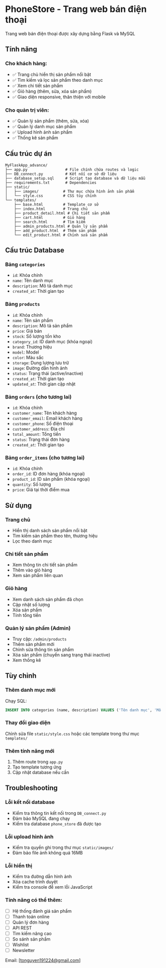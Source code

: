 # PhoneStore - Trang web bán điện thoại

Trang web bán điện thoại được xây dựng bằng Flask và MySQL

## Tính năng

### Cho khách hàng:
- ✅ Trang chủ hiển thị sản phẩm nổi bật
- ✅ Tìm kiếm và lọc sản phẩm theo danh mục
- ✅ Xem chi tiết sản phẩm
- ✅ Giỏ hàng (thêm, sửa, xóa sản phẩm)
- ✅ Giao diện responsive, thân thiện với mobile

### Cho quản trị viên:
- ✅ Quản lý sản phẩm (thêm, sửa, xóa)
- ✅ Quản lý danh mục sản phẩm
- ✅ Upload hình ảnh sản phẩm
- ✅ Thống kê sản phẩm


## Cấu trúc dự án

```
MyFlaskApp_advance/
├── app.py                 # File chính chứa routes và logic
├── DB_connect.py          # Kết nối cơ sở dữ liệu
├── database_setup.sql     # Script tạo database và dữ liệu mẫu
├── requirements.txt       # Dependencies
├── static/
│   ├── images/           # Thư mục chứa hình ảnh sản phẩm
│   └── style.css         # CSS tùy chỉnh
└── templates/
    ├── base.html         # Template cơ sở
    ├── index.html        # Trang chủ
    ├── product_detail.html # Chi tiết sản phẩm
    ├── cart.html         # Giỏ hàng
    ├── search.html       # Tìm kiếm
    ├── admin_products.html # Quản lý sản phẩm
    ├── add_product.html  # Thêm sản phẩm
    └── edit_product.html # Chỉnh sửa sản phẩm
```

## Cấu trúc Database

### Bảng `categories`
- `id`: Khóa chính
- `name`: Tên danh mục
- `description`: Mô tả danh mục
- `created_at`: Thời gian tạo

### Bảng `products`
- `id`: Khóa chính
- `name`: Tên sản phẩm
- `description`: Mô tả sản phẩm
- `price`: Giá bán
- `stock`: Số lượng tồn kho
- `category_id`: ID danh mục (khóa ngoại)
- `brand`: Thương hiệu
- `model`: Model
- `color`: Màu sắc
- `storage`: Dung lượng lưu trữ
- `image`: Đường dẫn hình ảnh
- `status`: Trạng thái (active/inactive)
- `created_at`: Thời gian tạo
- `updated_at`: Thời gian cập nhật

### Bảng `orders` (cho tương lai)
- `id`: Khóa chính
- `customer_name`: Tên khách hàng
- `customer_email`: Email khách hàng
- `customer_phone`: Số điện thoại
- `customer_address`: Địa chỉ
- `total_amount`: Tổng tiền
- `status`: Trạng thái đơn hàng
- `created_at`: Thời gian tạo

### Bảng `order_items` (cho tương lai)
- `id`: Khóa chính
- `order_id`: ID đơn hàng (khóa ngoại)
- `product_id`: ID sản phẩm (khóa ngoại)
- `quantity`: Số lượng
- `price`: Giá tại thời điểm mua

## Sử dụng

### Trang chủ
- Hiển thị danh sách sản phẩm nổi bật
- Tìm kiếm sản phẩm theo tên, thương hiệu
- Lọc theo danh mục

### Chi tiết sản phẩm
- Xem thông tin chi tiết sản phẩm
- Thêm vào giỏ hàng
- Xem sản phẩm liên quan

### Giỏ hàng
- Xem danh sách sản phẩm đã chọn
- Cập nhật số lượng
- Xóa sản phẩm
- Tính tổng tiền

### Quản lý sản phẩm (Admin)
- Truy cập: `/admin/products`
- Thêm sản phẩm mới
- Chỉnh sửa thông tin sản phẩm
- Xóa sản phẩm (chuyển sang trạng thái inactive)
- Xem thống kê

## Tùy chỉnh

### Thêm danh mục mới
Chạy SQL:
```sql
INSERT INTO categories (name, description) VALUES ('Tên danh mục', 'Mô tả');
```

### Thay đổi giao diện
Chỉnh sửa file `static/style.css` hoặc các template trong thư mục `templates/`

### Thêm tính năng mới
1. Thêm route trong `app.py`
2. Tạo template tương ứng
3. Cập nhật database nếu cần

## Troubleshooting

### Lỗi kết nối database
- Kiểm tra thông tin kết nối trong `DB_connect.py`
- Đảm bảo MySQL đang chạy
- Kiểm tra database `phone_store` đã được tạo

### Lỗi upload hình ảnh
- Kiểm tra quyền ghi trong thư mục `static/images/`
- Đảm bảo file ảnh không quá 16MB

### Lỗi hiển thị
- Kiểm tra đường dẫn hình ảnh
- Xóa cache trình duyệt
- Kiểm tra console để xem lỗi JavaScript



### Tính năng có thể thêm:
- [ ] Hệ thống đánh giá sản phẩm
- [ ] Thanh toán online
- [ ] Quản lý đơn hàng
- [ ] API REST
- [ ] Tìm kiếm nâng cao
- [ ] So sánh sản phẩm
- [ ] Wishlist
- [ ] Newsletter

Email: [tonguyen191224@gmail.com]

